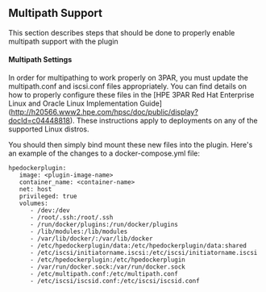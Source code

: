 ## Multipath Support

This section describes steps that should be done to properly enable multipath support with the plugin

#### Multipath Settings

In order for multipathing to work properly on 3PAR, you must update the multipath.conf and iscsi.conf files appropriately. You can find details on how to properly configure these files in the [HPE 3PAR Red Hat Enterprise Linux and Oracle Linux Implementation Guide] (http://h20566.www2.hpe.com/hpsc/doc/public/display?docId=c04448818). These instructions apply to deployments on any of the supported Linux distros.

You should then simply bind mount these new files into the plugin. Here's an example of the changes to a docker-compose.yml file:

```
hpedockerplugin:
   image: <plugin-image-name>
   container_name: <container-name>
   net: host
   privileged: true
   volumes:
      - /dev:/dev
      - /root/.ssh:/root/.ssh
      - /run/docker/plugins:/run/docker/plugins
      - /lib/modules:/lib/modules
      - /var/lib/docker/:/var/lib/docker
      - /etc/hpedockerplugin/data:/etc/hpedockerplugin/data:shared
      - /etc/iscsi/initiatorname.iscsi:/etc/iscsi/initiatorname.iscsi
      - /etc/hpedockerplugin:/etc/hpedockerplugin
      - /var/run/docker.sock:/var/run/docker.sock
      - /etc/multipath.conf:/etc/multipath.conf
      - /etc/iscsi/iscsid.conf:/etc/iscsi/iscsid.conf
```
